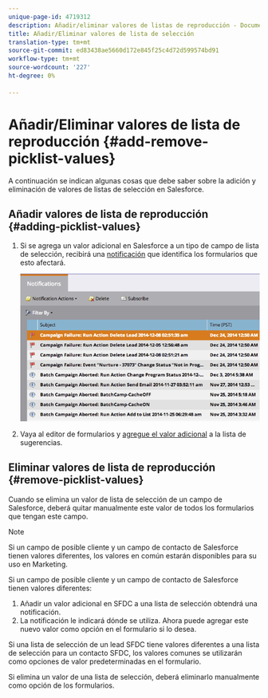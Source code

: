 ```yaml
---
unique-page-id: 4719312
description: Añadir/eliminar valores de listas de reproducción - Documentos de marketing - Documentación del producto
title: Añadir/Eliminar valores de lista de selección
translation-type: tm+mt
source-git-commit: ed83438ae5660d172e845f25c4d72d599574bd91
workflow-type: tm+mt
source-wordcount: '227'
ht-degree: 0%

---
```



# Añadir/Eliminar valores de lista de reproducción {#add-remove-picklist-values}

A continuación se indican algunas cosas que debe saber sobre la adición y eliminación de valores de listas de selección en Salesforce.

## Añadir valores de lista de reproducción {#adding-picklist-values}

1. Si se agrega un valor adicional en Salesforce a un tipo de campo de lista de selección, recibirá una [notificación](/help/marketo/product-docs/core-marketo-concepts/miscellaneous/understanding-notifications.md) que identifica los formularios que esto afectará.

   ![](assets/image2015-1-21-14-3a4-3a7.png)

1. Vaya al editor de formularios y [agregue el valor adicional](/help/marketo/product-docs/demand-generation/forms/form-actions/add-a-country-picklist-to-your-form.md) a la lista de sugerencias.

## Eliminar valores de lista de reproducción {#remove-picklist-values}

Cuando se elimina un valor de lista de selección de un campo de Salesforce, deberá quitar manualmente este valor de todos los formularios que tengan este campo.

>[!NOTE]
>
>Si un campo de posible cliente y un campo de contacto de Salesforce tienen valores diferentes, los valores en común estarán disponibles para su uso en Marketing.

Si un campo de posible cliente y un campo de contacto de Salesforce tienen valores diferentes:

1. Añadir un valor adicional en SFDC a una lista de selección obtendrá una notificación.
1. La notificación le indicará dónde se utiliza. Ahora puede agregar este nuevo valor como opción en el formulario si lo desea.

Si una lista de selección de un lead SFDC tiene valores diferentes a una lista de selección para un contacto SFDC, los valores comunes se utilizarán como opciones de valor predeterminadas en el formulario.

Si elimina un valor de una lista de selección, deberá eliminarlo manualmente como opción de los formularios.
